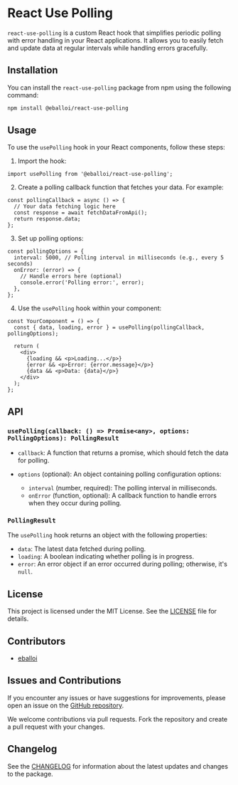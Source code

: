 # React Use Polling

`react-use-polling` is a custom React hook that simplifies periodic polling with error handling in your React applications. It allows you to easily fetch and update data at regular intervals while handling errors gracefully.

## Installation

You can install the `react-use-polling` package from npm using the following command:

```bash
npm install @eballoi/react-use-polling
```

## Usage

To use the `usePolling` hook in your React components, follow these steps:

1.  Import the hook:

```JSX
import usePolling from '@eballoi/react-use-polling';
```

2.  Create a polling callback function that fetches your data. For example:

```JSX
const pollingCallback = async () => {
  // Your data fetching logic here
  const response = await fetchDataFromApi();
  return response.data;
};
```

3.  Set up polling options:

```JSX
const pollingOptions = {
  interval: 5000, // Polling interval in milliseconds (e.g., every 5 seconds)
  onError: (error) => {
    // Handle errors here (optional)
    console.error('Polling error:', error);
  },
};
```

4.  Use the `usePolling` hook within your component:

```JSX
const YourComponent = () => {
  const { data, loading, error } = usePolling(pollingCallback, pollingOptions);

  return (
    <div>
      {loading && <p>Loading...</p>}
      {error && <p>Error: {error.message}</p>}
      {data && <p>Data: {data}</p>}
    </div>
  );
};
``` 

## API

### `usePolling(callback: () => Promise<any>, options: PollingOptions): PollingResult`

-   `callback`: A function that returns a promise, which should fetch the data for polling.

-   `options` (optional): An object containing polling configuration options:

    -   `interval` (number, required): The polling interval in milliseconds.
    -   `onError` (function, optional): A callback function to handle errors when they occur during polling.

### `PollingResult`

The `usePolling` hook returns an object with the following properties:

-   `data`: The latest data fetched during polling.
-   `loading`: A boolean indicating whether polling is in progress.
-   `error`: An error object if an error occurred during polling; otherwise, it's `null`.

## License

This project is licensed under the MIT License. See the [LICENSE](https://chat.openai.com/c/LICENSE) file for details.

## Contributors

-   [eballoi](https://github.com/eballoi)

## Issues and Contributions

If you encounter any issues or have suggestions for improvements, please open an issue on the [GitHub repository](https://github.com/eballoi/react-use-polling).

We welcome contributions via pull requests. Fork the repository and create a pull request with your changes.

## Changelog

See the [CHANGELOG](https://github.com/eballoi/react-use-polling/blob/4f21f44580a819b8eac280ae9a5d0c5f7665248e/CHANGELOG.md) for information about the latest updates and changes to the package.
